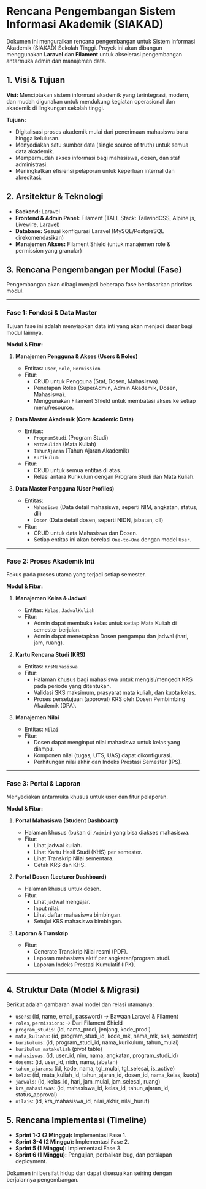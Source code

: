 # Rencana Pengembangan Sistem Informasi Akademik (SIAKAD)

Dokumen ini menguraikan rencana pengembangan untuk Sistem Informasi Akademik (SIAKAD) Sekolah Tinggi. Proyek ini akan dibangun menggunakan **Laravel** dan **Filament** untuk akselerasi pengembangan antarmuka admin dan manajemen data.

## 1. Visi & Tujuan

**Visi:** Menciptakan sistem informasi akademik yang terintegrasi, modern, dan mudah digunakan untuk mendukung kegiatan operasional dan akademik di lingkungan sekolah tinggi.

**Tujuan:**
-   Digitalisasi proses akademik mulai dari penerimaan mahasiswa baru hingga kelulusan.
-   Menyediakan satu sumber data (single source of truth) untuk semua data akademik.
-   Mempermudah akses informasi bagi mahasiswa, dosen, dan staf administrasi.
-   Meningkatkan efisiensi pelaporan untuk keperluan internal dan akreditasi.

## 2. Arsitektur & Teknologi

-   **Backend:** Laravel
-   **Frontend & Admin Panel:** Filament (TALL Stack: TailwindCSS, Alpine.js, Livewire, Laravel)
-   **Database:** Sesuai konfigurasi Laravel (MySQL/PostgreSQL direkomendasikan)
-   **Manajemen Akses:** Filament Shield (untuk manajemen role & permission yang granular)

## 3. Rencana Pengembangan per Modul (Fase)

Pengembangan akan dibagi menjadi beberapa fase berdasarkan prioritas modul.

---

### **Fase 1: Fondasi & Data Master**

Tujuan fase ini adalah menyiapkan data inti yang akan menjadi dasar bagi modul lainnya.

**Modul & Fitur:**
1.  **Manajemen Pengguna & Akses (Users & Roles)**
    -   Entitas: `User`, `Role`, `Permission`
    -   Fitur:
        -   CRUD untuk Pengguna (Staf, Dosen, Mahasiswa).
        -   Penetapan Roles (SuperAdmin, Admin Akademik, Dosen, Mahasiswa).
        -   Menggunakan Filament Shield untuk membatasi akses ke setiap menu/resource.

2.  **Data Master Akademik (Core Academic Data)**
    -   Entitas:
        -   `ProgramStudi` (Program Studi)
        -   `MataKuliah` (Mata Kuliah)
        -   `TahunAjaran` (Tahun Ajaran Akademik)
        -   `Kurikulum`
    -   Fitur:
        -   CRUD untuk semua entitas di atas.
        -   Relasi antara Kurikulum dengan Program Studi dan Mata Kuliah.

3.  **Data Master Pengguna (User Profiles)**
    -   Entitas:
        -   `Mahasiswa` (Data detail mahasiswa, seperti NIM, angkatan, status, dll)
        -   `Dosen` (Data detail dosen, seperti NIDN, jabatan, dll)
    -   Fitur:
        -   CRUD untuk data Mahasiswa dan Dosen.
        -   Setiap entitas ini akan berelasi `One-to-One` dengan model `User`.

---

### **Fase 2: Proses Akademik Inti**

Fokus pada proses utama yang terjadi setiap semester.

**Modul & Fitur:**
1.  **Manajemen Kelas & Jadwal**
    -   Entitas: `Kelas`, `JadwalKuliah`
    -   Fitur:
        -   Admin dapat membuka kelas untuk setiap Mata Kuliah di semester berjalan.
        -   Admin dapat menetapkan Dosen pengampu dan jadwal (hari, jam, ruang).

2.  **Kartu Rencana Studi (KRS)**
    -   Entitas: `KrsMahasiswa`
    -   Fitur:
        -   Halaman khusus bagi mahasiswa untuk mengisi/mengedit KRS pada periode yang ditentukan.
        -   Validasi SKS maksimum, prasyarat mata kuliah, dan kuota kelas.
        -   Proses persetujuan (approval) KRS oleh Dosen Pembimbing Akademik (DPA).

3.  **Manajemen Nilai**
    -   Entitas: `Nilai`
    -   Fitur:
        -   Dosen dapat menginput nilai mahasiswa untuk kelas yang diampu.
        -   Komponen nilai (tugas, UTS, UAS) dapat dikonfigurasi.
        -   Perhitungan nilai akhir dan Indeks Prestasi Semester (IPS).

---

### **Fase 3: Portal & Laporan**

Menyediakan antarmuka khusus untuk user dan fitur pelaporan.

**Modul & Fitur:**
1.  **Portal Mahasiswa (Student Dashboard)**
    -   Halaman khusus (bukan di `/admin`) yang bisa diakses mahasiswa.
    -   Fitur:
        -   Lihat jadwal kuliah.
        -   Lihat Kartu Hasil Studi (KHS) per semester.
        -   Lihat Transkrip Nilai sementara.
        -   Cetak KRS dan KHS.

2.  **Portal Dosen (Lecturer Dashboard)**
    -   Halaman khusus untuk dosen.
    -   Fitur:
        -   Lihat jadwal mengajar.
        -   Input nilai.
        -   Lihat daftar mahasiswa bimbingan.
        -   Setujui KRS mahasiswa bimbingan.

3.  **Laporan & Transkrip**
    -   Fitur:
        -   Generate Transkrip Nilai resmi (PDF).
        -   Laporan mahasiswa aktif per angkatan/program studi.
        -   Laporan Indeks Prestasi Kumulatif (IPK).

---

## 4. Struktur Data (Model & Migrasi)

Berikut adalah gambaran awal model dan relasi utamanya:

-   `users`: (id, name, email, password) -> Bawaan Laravel & Filament
-   `roles`, `permissions`: -> Dari Filament Shield
-   `program_studis`: (id, nama_prodi, jenjang, kode_prodi)
-   `mata_kuliahs`: (id, program_studi_id, kode_mk, nama_mk, sks, semester)
-   `kurikulums`: (id, program_studi_id, nama_kurikulum, tahun_mulai)
-   `kurikulum_matakuliah` (pivot table)
-   `mahasiswas`: (id, user_id, nim, nama, angkatan, program_studi_id)
-   `dosens`: (id, user_id, nidn, nama, jabatan)
-   `tahun_ajarans`: (id, kode, nama, tgl_mulai, tgl_selesai, is_active)
-   `kelas`: (id, mata_kuliah_id, tahun_ajaran_id, dosen_id, nama_kelas, kuota)
-   `jadwals`: (id, kelas_id, hari, jam_mulai, jam_selesai, ruang)
-   `krs_mahasiswas`: (id, mahasiswa_id, kelas_id, tahun_ajaran_id, status_approval)
-   `nilais`: (id, krs_mahasiswa_id, nilai_akhir, nilai_huruf)

## 5. Rencana Implementasi (Timeline)

-   **Sprint 1-2 (2 Minggu):** Implementasi Fase 1.
-   **Sprint 3-4 (2 Minggu):** Implementasi Fase 2.
-   **Sprint 5 (1 Minggu):** Implementasi Fase 3.
-   **Sprint 6 (1 Minggu):** Pengujian, perbaikan bug, dan persiapan deployment.

Dokumen ini bersifat hidup dan dapat disesuaikan seiring dengan berjalannya pengembangan.
